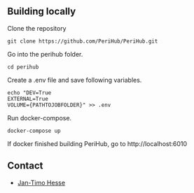 ## Building locally
Clone the repository
```
git clone https://github.com/PeriHub/PeriHub.git
```
Go into the perihub folder.
```
cd perihub
```
Create a .env file and save following variables.
```
echo "DEV=True
EXTERNAL=True
VOLUME={PATHTOJOBFOLDER}" >> .env
```
Run docker-compose.
```
docker-compose up
```
If docker finished building PeriHub, go to http://localhost:6010
## Contact
* [Jan-Timo Hesse](mailto:Jan-Timo.Hesse@dlr.de)

